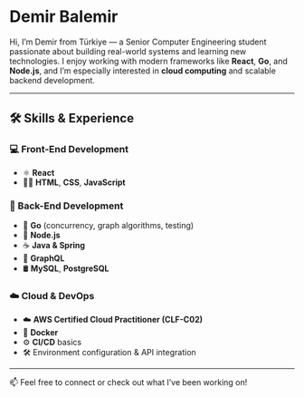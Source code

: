 # Demir Balemir

Hi, I’m Demir from Türkiye — a Senior Computer Engineering student passionate about building real-world systems and learning new technologies. I enjoy working with modern frameworks like **React**, **Go**, and **Node.js**, and I’m especially interested in **cloud computing** and scalable backend development.

---

## 🛠️ Skills & Experience

### 💻 Front-End Development
- ⚛ **React**
- 🧑‍🎨 **HTML**, **CSS**, **JavaScript**

### 🔧 Back-End Development
- 🧠 **Go** (concurrency, graph algorithms, testing)
- 🚀 **Node.js**
- ☕ **Java & Spring**
- 🔌 **GraphQL**
- 🛢️ **MySQL**, **PostgreSQL**

### ☁️ Cloud & DevOps
- ☁️ **AWS Certified Cloud Practitioner (CLF-C02)**
- 🐳 **Docker**
- ⚙️ **CI/CD** basics
- 🛠️ Environment configuration & API integration

---

📫 Feel free to connect or check out what I’ve been working on!

<!--
**DemirBalemir/DemirBalemir** is a ✨ _special_ ✨ repository because its `README.md` (this file) appears on your GitHub profile.
-->
